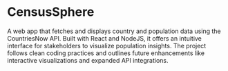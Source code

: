 # CensusSphere
A web app that fetches and displays country and population data using the CountriesNow API. Built with React and NodeJS, it offers an intuitive interface for stakeholders to visualize population insights. The project follows clean coding practices and outlines future enhancements like interactive visualizations and expanded API integrations.
